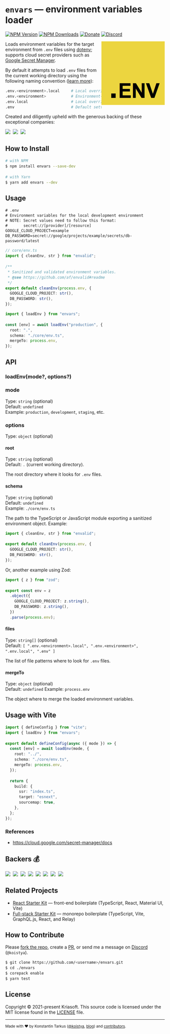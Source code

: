 # `envars` — environment variables loader

[![NPM Version](https://img.shields.io/npm/v/envars?style=flat-square)](https://www.npmjs.com/package/envars)
[![NPM Downloads](https://img.shields.io/npm/dm/envars?style=flat-square)](https://www.npmjs.com/package/envars)
[![Donate](https://img.shields.io/badge/dynamic/json?color=%23ff424d&label=Patreon&style=flat-square&query=data.attributes.patron_count&suffix=%20patrons&url=https%3A%2F%2Fwww.patreon.com%2Fapi%2Fcampaigns%2F233228)](http://patreon.com/koistya)
[![Discord](https://img.shields.io/discord/643523529131950086?label=Chat&style=flat-square)](https://discord.gg/bSsv7XM)

<img src="https://raw.githubusercontent.com/motdotla/dotenv/master/dotenv.png" alt="dotenv" align="right" />

Loads environment variables for the target environment from `.env` files using [dotenv](https://github.com/motdotla/dotenv); supports cloud secret providers such as [Google Secret Manager](https://cloud.google.com/secret-manager).

By default it attempts to load `.env` files from the current working directory using the following naming convention ([learn more](https://vitejs.dev/guide/env-and-mode.html#env-files)):

```bash
.env.<environment>.local     # Local overrides for <environment>
.env.<environment>           # Environment-specific settings
.env.local                   # Local overrides
.env                         # Default settings
```

Created and diligently upheld with the generous backing of these exceptional companies:

<a href="https://reactstarter.com/s/1"><img src="https://reactstarter.com/s/1.png" height="60" /></a>&nbsp;&nbsp;<a href="https://reactstarter.com/s/2"><img src="https://reactstarter.com/s/2.png" height="60" /></a>&nbsp;&nbsp;<a href="https://reactstarter.com/s/3"><img src="https://reactstarter.com/s/3.png" height="60" /></a>

## How to Install

```bash
# with NPM
$ npm install envars --save-dev

# with Yarn
$ yarn add envars --dev
```

## Usage

```dotenv
# .env
# Environment variables for the local development environment
# NOTE: Secret values need to follow this format:
#       secret://[provider]/[resource]
GOOGLE_CLOUD_PROJECT=example
DB_PASSWORD=secret://google/projects/example/secrets/db-password/latest
```

```ts
// core/env.ts
import { cleanEnv, str } from "envalid";

/**
 * Sanitized and validated environment variables.
 * @see https://github.com/af/envalid#readme
 */
export default cleanEnv(process.env, {
  GOOGLE_CLOUD_PROJECT: str(),
  DB_PASSWORD: str(),
});
```

```ts
import { loadEnv } from "envars";

const [env] = await loadEnv("production", {
  root: ".",
  schema: "./core/env.ts",
  mergeTo: process.env,
});
```

## API

### loadEnv(mode?, options?)

### mode

Type: `string` (optional)<br>
Default: `undefined`<br>
Example: `production`, `development`, `staging`, etc.

### options

Type: `object` (optional)

#### root

Type: `string` (optional)<br>
Default: `.` (current working directory).

The root directory where it looks for `.env` files.

#### schema

Type: `string` (optional)<br>
Default: `undefined`<br>
Example: `./core/env.ts`

The path to the TypeScript or JavaScript module exporting a sanitized environment object. Example:

```ts
import { cleanEnv, str } from "envalid";

export default cleanEnv(process.env, {
  GOOGLE_CLOUD_PROJECT: str(),
  DB_PASSWORD: str(),
});
```

Or, another example using Zod:

```ts
import { z } from "zod";

export const env = z
  .object({
    GOOGLE_CLOUD_PROJECT: z.string(),
    DB_PASSWORD: z.string(),
  })
  .parse(process.env);
```

#### files

Type: `string[]` (optional)<br>
Default: `[
  ".env.<environment>.local",
  ".env.<environment>",
  ".env.local",
  ".env"
]`

The list of file patterns where to look for `.env` files.

#### mergeTo

Type: `object` (optional)<br>
Default: `undefined`
Example: `process.env`

The object where to merge the loaded environment variables.

## Usage with Vite

```ts
import { defineConfig } from "vite";
import { loadEnv } from "envars";

export default defineConfig(async ({ mode }) => {
  const [env] = await loadEnv(mode, {
    root: "../",
    schema: "./core/env.ts",
    mergeTo: process.env,
  });

  return {
    build: {
      ssr: "index.ts",
      target: "esnext",
      sourcemap: true,
    },
  };
});
```

### References

- https://cloud.google.com/secret-manager/docs

## Backers 💰

<a href="https://reactstarter.com/b/1"><img src="https://reactstarter.com/b/1.png" height="60" /></a>&nbsp;&nbsp;<a href="https://reactstarter.com/b/2"><img src="https://reactstarter.com/b/2.png" height="60" /></a>&nbsp;&nbsp;<a href="https://reactstarter.com/b/3"><img src="https://reactstarter.com/b/3.png" height="60" /></a>&nbsp;&nbsp;<a href="https://reactstarter.com/b/4"><img src="https://reactstarter.com/b/4.png" height="60" /></a>&nbsp;&nbsp;<a href="https://reactstarter.com/b/5"><img src="https://reactstarter.com/b/5.png" height="60" /></a>&nbsp;&nbsp;<a href="https://reactstarter.com/b/6"><img src="https://reactstarter.com/b/6.png" height="60" /></a>&nbsp;&nbsp;<a href="https://reactstarter.com/b/7"><img src="https://reactstarter.com/b/7.png" height="60" /></a>&nbsp;&nbsp;<a href="https://reactstarter.com/b/8"><img src="https://reactstarter.com/b/8.png" height="60" /></a>

## Related Projects

- [React Starter Kit](https://github.com/kriasoft/react-starter-kit) — front-end boilerplate (TypeScript, React, Material UI, Vite)
- [Full-stack Starter Kit](https://github.com/kriasoft/relay-starter-kit) — monorepo boilerplate (TypeScript, Vite, GraphQL.js, React, and Relay)

## How to Contribute

Please [fork the repo](https://github.com/kriasoft/envars/fork), create a [PR](https://docs.github.com/github/collaborating-with-issues-and-pull-requests/creating-a-pull-request), or send me a message on [Discord](https://discord.gg/bSsv7XM) (`@koistya`).

```bash
$ git clone https://github.com/<username>/envars.git
$ cd ./envars
$ corepack enable
$ yarn test
```

## License

Copyright © 2021-present Kriasoft. This source code is licensed under the MIT license found in the
[LICENSE](https://github.com/kriasoft/envars/blob/main/LICENSE) file.

---

<sup>Made with ♥ by Konstantin Tarkus ([@koistya](https://twitter.com/koistya), [blog](https://medium.com/@koistya))
and [contributors](https://github.com/kriasoft/envars/graphs/contributors).</sup>
